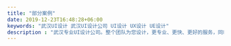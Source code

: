 ```yaml
---
title: "部分案例"
date: 2019-12-23T16:48:28+06:00
keywords: "武汉UI设计 武汉UI设计公司 UI设计 UX设计 UE设计"
description : "武汉专业UI设计公司。整个团队为您设计，更专业、更快、更好的服务，同时还有更好的性价比。"
---
```

